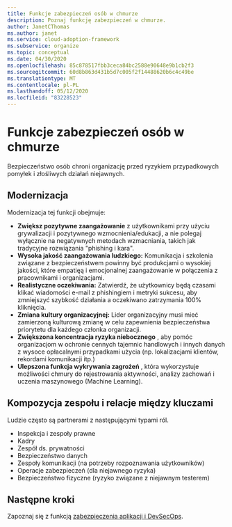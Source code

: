 ```yaml
---
title: Funkcje zabezpieczeń osób w chmurze
description: Poznaj funkcję zabezpieczeń w chmurze.
author: JanetCThomas
ms.author: janet
ms.service: cloud-adoption-framework
ms.subservice: organize
ms.topic: conceptual
ms.date: 04/30/2020
ms.openlocfilehash: 85c878517fbb3ceca84bc2588e90648e9b1cb2f3
ms.sourcegitcommit: 60d8b863d431b5d7c005f2f14488620b6c4c49be
ms.translationtype: MT
ms.contentlocale: pl-PL
ms.lasthandoff: 05/12/2020
ms.locfileid: "83228523"
---
```

# <a name="functions-of-a-people-security-in-the-cloud"></a>Funkcje zabezpieczeń osób w chmurze

Bezpieczeństwo osób chroni organizację przed ryzykiem przypadkowych pomyłek i złośliwych działań niejawnych.

## <a name="modernization"></a>Modernizacja

Modernizacja tej funkcji obejmuje:

- **Zwiększ pozytywne zaangażowanie** z użytkownikami przy użyciu grywalizacji i pozytywnego wzmocnienia/edukacji, a nie polegaj wyłącznie na negatywnych metodach wzmacniania, takich jak tradycyjne rozwiązania "phishing i kara".
- **Wysoka jakość zaangażowania ludzkiego:** Komunikacja i szkolenia związane z bezpieczeństwem powinny być produkcjami o wysokiej jakości, które empatięą i emocjonalnej zaangażowanie w połączenia z pracownikami i organizacjami.
- **Realistyczne oczekiwania:** Zatwierdź, że użytkownicy będą czasami klikać wiadomości e-mail z phishingiem i metryki sukcesu, aby zmniejszyć szybkość działania a oczekiwano zatrzymania 100% kliknięcia.
- **Zmiana kultury organizacyjnej:** Lider organizacyjny musi mieć zamierzoną kulturową zmianę w celu zapewnienia bezpieczeństwa priorytetu dla każdego członka organizacji.
- **Zwiększona koncentracja ryzyka niebocznego** , aby pomóc organizacjom w ochronie cennych tajemnic handlowych i innych danych z wysoce opłacalnymi przypadkami użycia (np. lokalizacjami klientów, rekordami komunikacji itp.)
- **Ulepszona funkcja wykrywania zagrożeń** , która wykorzystuje możliwości chmury do rejestrowania aktywności, analizy zachowań i uczenia maszynowego (Machine Learning).

## <a name="team-composition-and-key-relationships"></a>Kompozycja zespołu i relacje między kluczami

Ludzie często są partnerami z następującymi typami ról.

- Inspekcja i zespoły prawne
- Kadry
- Zespół ds. prywatności
- Bezpieczeństwo danych
- Zespoły komunikacji (na potrzeby rozpoznawania użytkowników)
- Operacje zabezpieczeń (dla niejawnego ryzyka)
- Bezpieczeństwo fizyczne (ryzyko związane z niejawnym testerem)

## <a name="next-steps"></a>Następne kroki

Zapoznaj się z funkcją [zabezpieczenia aplikacji i DevSecOps](./cloud-security-apsec-devsecops.md).
